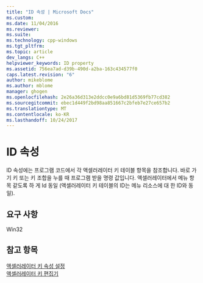 ```yaml
---
title: "ID 속성 | Microsoft Docs"
ms.custom: 
ms.date: 11/04/2016
ms.reviewer: 
ms.suite: 
ms.technology: cpp-windows
ms.tgt_pltfrm: 
ms.topic: article
dev_langs: C++
helpviewer_keywords: ID property
ms.assetid: 756ea7ad-d39b-490d-a2ba-163c434577f0
caps.latest.revision: "6"
author: mikeblome
ms.author: mblome
manager: ghogen
ms.openlocfilehash: 2e26a36d313e2ddcc0e9a6bd81d5369fb77cd382
ms.sourcegitcommit: ebec1d449f2bd98aa851667c2bfeb7e27ce657b2
ms.translationtype: MT
ms.contentlocale: ko-KR
ms.lasthandoff: 10/24/2017
---
```

# <a name="id-property"></a>ID 속성
ID 속성에는 프로그램 코드에서 각 액셀러레이터 키 테이블 항목을 참조합니다. 바로 가기 키 또는 키 조합을 누를 때 프로그램 받을 명령 값입니다. 액셀러레이터에서 메뉴 항목 같도록 하 게 Id 동일 (액셀러레이터 키 테이블의 ID는 메뉴 리소스에 대 한 ID와 동일).  
  
## <a name="requirements"></a>요구 사항  
 Win32  
  
## <a name="see-also"></a>참고 항목  
 [액셀러레이터 키 속성 설정](../windows/setting-accelerator-properties.md)   
 [액셀러레이터 키 편집기](../windows/accelerator-editor.md)